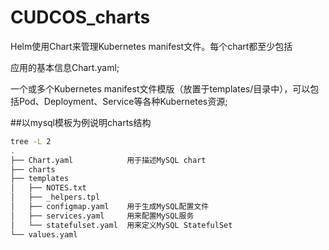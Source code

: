# CUDCOS_charts
Helm使用Chart来管理Kubernetes manifest文件。每个chart都至少包括

应用的基本信息Chart.yaml;

一个或多个Kubernetes manifest文件模版（放置于templates/目录中），可以包括Pod、Deployment、Service等各种Kubernetes资源;


##以mysql模板为例说明charts结构

```Bash
tree -L 2
.
├── Chart.yaml            用于描述MySQL chart
├── charts
├── templates
│   ├── NOTES.txt
│   ├── _helpers.tpl
│   ├── configmap.yaml    用于生成MySQL配置文件
│   ├── services.yaml     用来配置MySQL服务
│   └── statefulset.yaml  用来定义MySQL StatefulSet
└── values.yaml
```
